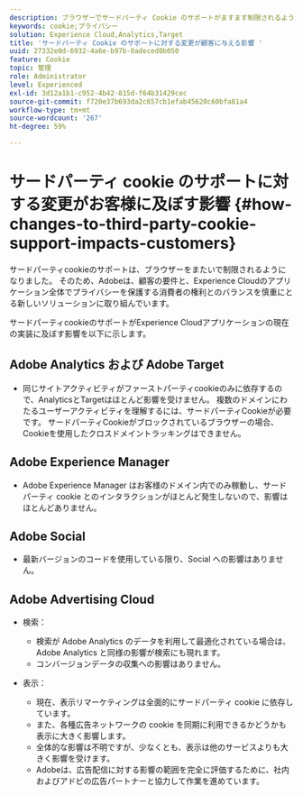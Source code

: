 ```yaml
---
description: ブラウザーでサードパーティ Cookie のサポートがますます制限されるようになっている状況について説明します。
keywords: cookie;プライバシー
solution: Experience Cloud,Analytics,Target
title: 'サードパーティ Cookie のサポートに対する変更が顧客に与える影響 '
uuid: 27332e0d-6932-4a6e-b97b-0adeced0b050
feature: Cookie
topic: 管理
role: Administrator
level: Experienced
exl-id: 3d12a1b1-c952-4b42-815d-f64b31429cec
source-git-commit: f720e37b693da2c657cb1efab45620c60bfa81a4
workflow-type: tm+mt
source-wordcount: '267'
ht-degree: 59%

---
```


# サードパーティ cookie のサポートに対する変更がお客様に及ぼす影響 {#how-changes-to-third-party-cookie-support-impacts-customers}

サードパーティcookieのサポートは、ブラウザーをまたいで制限されるようになりました。 そのため、Adobeは、顧客の要件と、Experience Cloudのアプリケーション全体でプライバシーを保護する消費者の権利とのバランスを慎重にとる新しいソリューションに取り組んでいます。

サードパーティcookieのサポートがExperience Cloudアプリケーションの現在の実装に及ぼす影響を以下に示します。

## Adobe Analytics および Adobe Target

* 同じサイトアクティビティがファーストパーティcookieのみに依存するので、AnalyticsとTargetはほとんど影響を受けません。 複数のドメインにわたるユーザーアクティビティを理解するには、サードパーティCookieが必要です。 サードパーティCookieがブロックされているブラウザーの場合、Cookieを使用したクロスドメイントラッキングはできません。

## Adobe Experience Manager

* Adobe Experience Manager はお客様のドメイン内でのみ稼動し、サードパーティ cookie とのインタラクションがほとんど発生しないので、影響はほとんどありません。

## Adobe Social

* 最新バージョンのコードを使用している限り、Social への影響はありません。

## Adobe Advertising Cloud

* 検索：

   * 検索が Adobe Analytics のデータを利用して最適化されている場合は、Adobe Analytics と同様の影響が検索にも現れます。
   * コンバージョンデータの収集への影響はありません。

* 表示：

   * 現在、表示リマーケティングは全面的にサードパーティ cookie に依存しています。
   * また、各種広告ネットワークの cookie を同期に利用できるかどうかも表示に大きく影響します。
   * 全体的な影響は不明ですが、少なくとも、表示は他のサービスよりも大きく影響を受けます。
   * Adobeは、広告配信に対する影響の範囲を完全に評価するために、社内およびアドビの広告パートナーと協力して作業を進めています。
